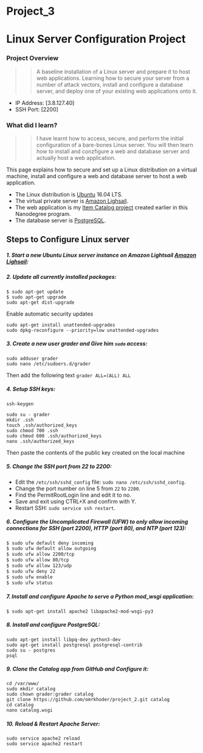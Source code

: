 # Project_3
# Linux Server Configuration Project
### Project Overview
>> A baseline installation of a Linux server and prepare it to host web applications. Learning how to secure your server from a number of attack vectors, install and configure a database server, and deploy one of your existing web applications onto it.
* IP Address: [3.8.127.40]
* SSH Port: [2200]
### What did I learn?
>> I have learnt how to access, secure, and perform the initial configuration of a bare-bones Linux server. You will then learn how to install and conzfigure a web and database server and actually host a web application.

This page explains how to secure and set up a Linux distribution on a virtual machine, install and configure a web and database server to host a web application. 
- The Linux distribution is [Ubuntu](https://www.ubuntu.com/download/server) 16.04 LTS.
- The virtual private server is [Amazon Lighsail](https://lightsail.aws.amazon.com/).
- The web application is my [Item Catalog project](https://github.com/omrkhoder/project_2.git) created earlier in this Nanodegree program.
- The database server is [PostgreSQL](https://www.postgresql.org/).

## Steps to Configure Linux server
##### 1. Start a new Ubuntu Linux server instance on Amazon Lightsail [Amazon Lighsail](https://lightsail.aws.amazon.com/):

##### 2. Update all currently installed packages:
```
$ sudo apt-get update
$ sudo apt-get upgrade
sudo apt-get dist-upgrade
```
Enable automatic security updates
```
sudo apt-get install unattended-upgrades
sudo dpkg-reconfigure --priority=low unattended-upgrades
```
##### 3. Create a new user grader and Give him `sudo` access:
```
sudo adduser grader
sudo nano /etc/sudoers.d/grader 
```
Then add the following text `grader ALL=(ALL) ALL`

##### 4. Setup SSH keys:
`ssh-keygen`

```
sudo su - grader
mkdir .ssh
touch .ssh/authorized_keys 
sudo chmod 700 .ssh
sudo chmod 600 .ssh/authorized_keys 
nano .ssh/authorized_keys 
```
Then paste the contents of the public key created on the local machine

##### 5. Change the SSH port from 22 to 2200:

- Edit the `/etc/ssh/sshd_config` file: `sudo nano /etc/ssh/sshd_config`.
- Change the port number on line 5 from `22` to `2200`.
- Find the PermitRootLogin line and edit it to no.
- Save and exit using CTRL+X and confirm with Y.
- Restart SSH: `sudo service ssh restart`.

##### 6. Configure the Uncomplicated Firewall (UFW) to only allow incoming connections for SSH (port 2200), HTTP (port 80), and NTP (port 123):

```bash
$ sudo ufw default deny incoming
$ sudo ufw default allow outgoing
$ sudo ufw allow 2200/tcp
$ sudo ufw allow 80/tcp
$ sudo ufw allow 123/udp
$ sudo ufw deny 22
$ sudo ufw enable
$ sudo ufw status
```

##### 7. Install and configure Apache to serve a Python mod_wsgi application:

    $ sudo apt-get install apache2 libapache2-mod-wsgi-py3

##### 8. Install and configure PostgreSQL:

```
sudo apt-get install libpq-dev python3-dev
sudo apt-get install postgresql postgresql-contrib
sudo su - postgres
psql
```
##### 9. Clone the Catalog app from GitHub and Configure it:
```
cd /var/www/
sudo mkdir catalog
sudo chown grader:grader catalog
git clone https://github.com/omrkhoder/project_2.git catalog
cd catalog
nano catalog.wsgi
```
##### 10. Reload & Restart Apache Server:
```
sudo service apache2 reload
sudo service apache2 restart
```
